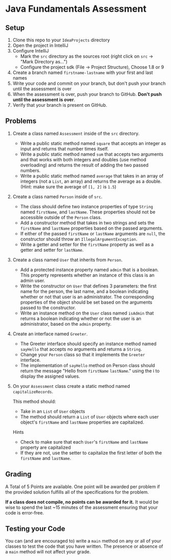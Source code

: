 # Java Fundamentals Assessment

## Setup

1. Clone this repo to your `IdeaProjects` directory
1. Open the project in IntelliJ
1. Configure IntelliJ
   - Mark the `src` directory as the sources root (right click on `src` -> "Mark
     Directory as...")
   - Configure the project sdk (File -> Project Structure), Choose 1.8 or 9
1. Create a branch named `firstname-lastname` with your first and last names
1. Write your code and commit on your branch, but don't push your branch until
   the assessment is over
1. When the assessment is over, push your branch to GitHub. **Don't push until
   the assessment is over**.
1. Verify that your branch is present on GitHub.

## Problems

1. Create a class named `Assessment` inside of the `src` directory.

    - Write a public static method named `square` that accepts an integer as
      input and returns that number times itself.
    - Write a public static method named `sum` that accepts two arguments and
      that works with both integers and doubles (use method overloading) and
      returns the result of adding the two passed numbers.
    - Write a public static method named `average` that takes in an array of
      integers (not a `List`, an array) and returns the average as a double.
      (Hint: make sure the average of `[1, 2]` is `1.5`)

1. Create a class named `Person` inside of `src`.

    - The class should define two instance properties of type `String` named
      `firstName`, and `lastName`. These properties should not be accessible
      outside of the `Person` class.
   - Add a constructor method that takes in two strings and sets the `firstName`
     and `lastName` properties based on the passed arguments.
    - If either of the passed `firstName` or `lastName` arguments are `null`,
      the constructor should throw an `IllegalArgumentException`.
    - Write a getter and setter for the `firstName` property as well as a getter
      and setter for `lastName`.

1. Create a class named `User` that inherits from `Person`.

    - Add a protected instance property named `admin` that is a boolean. This
      property represents whether an instance of this class is an admin user.
    - Write the constructor on `User` that defines 3 parameters: the first name
      for the person, the last name, and a boolean indicating whether or not
      that user is an administrator. The corresponding properties of the object
      should be set based on the arguments passed to the constructor.
    - Write an instance method on the `User` class named `isAdmin` that returns
      a boolean indicating whether or not the user is an administrator, based on
      the `admin` property.

1. Create an interface named `Greeter`.

    - The Greeter interface should specify an instance method named `sayHello`
      that accepts no arguments and returns a `String`.
	- Change your `Person` class so that it implements the `Greeter` interface.
    - The implementation of `sayHello` method on Person class should return
      the message "Hello from `firstName` `lastName`." using the i to display the assigned values.

1. On your `Assessment` class create a static method named `capitalizeRecords`.

    This method should:

    - Take in an `List` of `User` objects
    - The method should return a `List` of `User` objects where each user
      object's `firstName` and `lastName` properties are capitalized.

    Hints

    - Check to make sure that each `User`'s `firstName` and `lastName` property
      are capitalized
    - If they are not, use the setter to capitalize the first letter of both the
      `firstName` and `lastName`.

## Grading

A Total of 5 Points are available. One point will be awarded per problem if the
provided solution fulfills all of the specifications for the problem.

**If a class does not compile, no points can be awarded for it.** It would be
wise to spend the last ~15 minutes of the assessment ensuring that your code is
error-free.

## Testing your Code

You can (and are encouraged to) write a `main` method on any or all of your
classes to test the code that you have written. The presence or absence of a
`main` method will not affect your grade.

